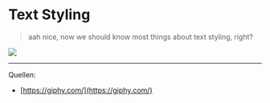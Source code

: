 # Text Styling

> aah nice, now we should know most things about text styling, right?

<img src="/static/images/celebration.gif" class="w-2/5" />

---

Quellen:
- [https://giphy.com/](https://giphy.com/)
